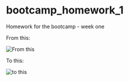 # bootcamp_homework_1

Homework for the bootcamp - week one

From this:

![From this](https://github.com/maksim-volkmann/bootcamp_homework_1/blob/main/solution/sol1.png)

To this:

![to this](https://github.com/maksim-volkmann/bootcamp_homework_1/blob/main/solution/sol2.png)
